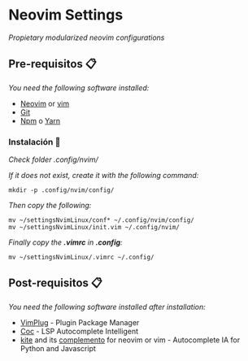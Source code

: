 # Neovim Settings

_Propietary modularized neovim configurations_

## Pre-requisitos 📋

_You need the following software installed:_

 * [Neovim](https://github/com/neovim/neovim/wiki/Installing-Neovim) or [vim](https://www.vim.org/download.php)
 * [Git](https://git-scm.com/download/linux)
 * [Npm](https://www.npmjs.com/get-npm) o [Yarn](https://classic.yarnpkg.com/en/docs/install/)

### Instalación 🔧

_Check folder .config/nvim/_

_If it does not exist, create it with the following command:_

```
mkdir -p .config/nvim/config/
```
_Then copy the following:_
```
mv ~/settingsNvimLinux/conf* ~/.config/nvim/config/
mv ~/settingsNvimLinux/init.vim ~/.config/nvim/
```
_Finally copy the **.vimrc** in **.config**:_
```
mv ~/settingsNvimLinux/.vimrc ~/.config/
```
## Post-requisitos 📋

_You need the following software installed after installation:_

 * [VimPlug](https://github.com/junegunn/vim-plug) - Plugin Package Manager
 * [Coc](https://github.com/neoclide/coc.nvim) - LSP Autocomplete Intelligent 
 * [kite](https://www.kite.com/integrations/vim) and its [complemento](https://github.com/kiteco/vim-plugin/blob/master/DEVELOPMENT.md) for neovim or vim - Autocomplete IA for Python and Javascript 


